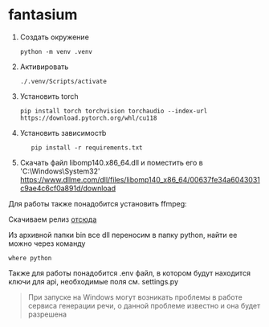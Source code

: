 # fantasium

1. Создать окружение

   ```
   python -m venv .venv
   ```
2. Активировать

   ```
   ./.venv/Scripts/activate
   ```
3. Установить torch

   ```
   pip install torch torchvision torchaudio --index-url https://download.pytorch.org/whl/cu118
   ```
4. Установить зависимостb

   ```
      pip install -r requirements.txt
   ```
5. Скачать файл libomp140.x86_64.dll и поместить его в 'C:\Windows\System32'
https://www.dllme.com/dll/files/libomp140_x86_64/00637fe34a6043031c9ae4c6cf0a891d/download

Для работы также понадобится установить ffmpeg:

Скачиваем релиз [отсюда](https://github.com/BtbN/FFmpeg-Builds/releases)

Из архивной папки bin все dll переносим в папку python, найти ее можно через команду

```
where python
```
Также для работы понадобится .env файл, в котором будут находится ключи для api, необходимые поля см. settings.py

> При запуске на Windows могут возникать проблемы в работе сервиса генерации речи, о данной проблеме известно и она будет разрешена
